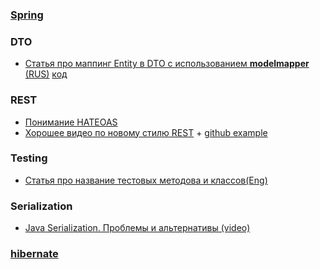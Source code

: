 ### <a href="spring/readme.md">Spring</a>


### DTO
- <a href="https://habr.com/ru/post/438808/">Статья про маппинг Entity в DTO с использованием <b>modelmapper</b> (RUS)</a> <a href="https://github.com/DenisPavlov/modelmapper-demo">код</a>

### REST
- <a href="http://spring-projects.ru/understanding/hateoas/">Понимание HATEOAS</a>
- <a href="https://www.youtube.com/watch?v=G9apMqwRedA">Хорошее видео по новому стилю REST</a> + <a href="https://github.com/vtsukur/spring-rest-black-market">github example</a>

### Testing
- <a href="https://www.petrikainulainen.net/programming/testing/writing-clean-tests-naming-matters/">Статья про название тестовых методова и классов(Eng)</a>

### Serialization
- <a href="https://vk.com/javatutorial?z=video-111905078_456242685%2Fe09e5e586992d92bba%2Fpl_wall_-111905078">Java Serialization. Проблемы и альтернативы (video)</a>

### <a href="hibernate/readme.md">hibernate</a>